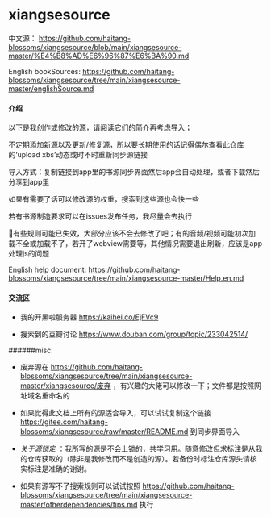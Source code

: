# xiangsesource

中文源： https://github.com/haitang-blossoms/xiangsesource/blob/main/xiangsesource-master/%E4%B8%AD%E6%96%87%E6%BA%90.md

English bookSources: https://github.com/haitang-blossoms/xiangsesource/tree/main/xiangsesource-master/englishSource.md

#### 介绍
以下是我创作或修改的源，请阅读它们的简介再考虑导入；

不定期添加新源以及更新/修复源，所以要长期使用的话记得偶尔查看此仓库的‘upload xbs’动态或时不时重新同步源链接

导入方式：复制链接到app里的书源同步界面然后app会自动处理，或者下载然后分享到app里

如果有需要了话可以修改源的权重，搜索到这些源也会快一些

若有书源制造要求可以在issues发布任务，我尽量会去执行

🗿有些规则可能已失效，大部分应该不会去修改了吧；有的音频/视频可能初次加载不全或加载不了，若开了webview需要等，其他情况需要退出刷新，应该是app处理js的问题

English help document: https://github.com/haitang-blossoms/xiangsesource/tree/main/xiangsesource-master/Help.en.md

#### 交流区

- 我的开黑啦服务器 https://kaihei.co/EjFVc9

- 搜索到的豆瓣讨论 https://www.douban.com/group/topic/233042514/

######misc:

- 废弃源在 https://github.com/haitang-blossoms/xiangsesource/tree/main/xiangsesource-master/xiangsesource/废弃 ，有兴趣的大佬可以修改一下；文件都是按照网址域名重命名的

- 如果觉得此文档上所有的源适合导入，可以试试复制这个链接 https://gitee.com/haitang-blossoms/xiangsesource/raw/master/README.md 到同步界面导入

- _关于源锁定_ ：我所写的源是不会上锁的，共学习用。随意修改但求标注是从我的仓库获取的（除非是我修改而不是创造的源）。若备份时标注仓库源头请核实标注是准确的谢谢。
- 如果有源写不了搜索规则可以试试按照 https://github.com/haitang-blossoms/xiangsesource/tree/main/xiangsesource-master/otherdependencies/tips.md 执行
